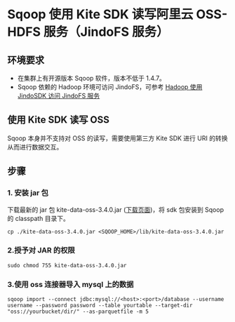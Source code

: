 # Sqoop 使用 Kite SDK 读写阿里云 OSS-HDFS 服务（JindoFS 服务）

## 环境要求

* 在集群上有开源版本 Sqoop 软件，版本不低于 1.4.7。
* Sqoop 依赖的 Hadoop 环境可访问 JindoFS，可参考 [Hadoop 使用 JindoSDK 访问 JindoFS 服务](../hadoop/jindosdk_on_hadoop.md)

## 使用 Kite SDK 读写 OSS

Sqoop 本身并不支持对 OSS 的读写，需要使用第三方 Kite SDK 进行 URI 的转换从而进行数据交互。

## 步骤
### 1. 安装 jar 包
下载最新的 jar 包 kite-data-oss-3.4.0.jar ([下载页面](kitesdk_download.md))，将 sdk 包安装到 Sqoop 的 classpath 目录下。
```
cp ./kite-data-oss-3.4.0.jar <SQOOP_HOME>/lib/kite-data-oss-3.4.0.jar
```

### 2.授予对 JAR 的权限
```
sudo chmod 755 kite-data-oss-3.4.0.jar
```
### 3.使用 oss 连接器导入 mysql 上的数据
```
sqoop import --connect jdbc:mysql://<host>:<port>/database --username username --password password --table yourtable --target-dir "oss://yourbucket/dir/" --as-parquetfile -m 5
```